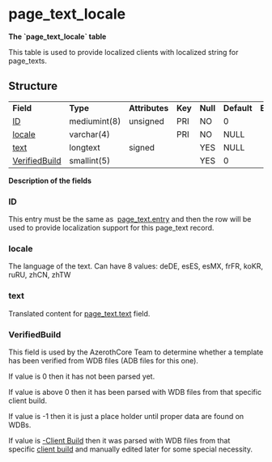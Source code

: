 # page\_text\_locale

**The \`page\_text\_locale\` table**

This table is used to provide localized clients with localized string for page\_texts.

## Structure

|                                      |              |                |         |          |             |           |             |
|--------------------------------------|--------------|----------------|---------|----------|-------------|-----------|-------------|
| **Field**                            | **Type**     | **Attributes** | **Key** | **Null** | **Default** | **Extra** | **Comment** |
| [ID](#id)                            | mediumint(8) | unsigned       | PRI     | NO       | 0           |           |             |
| [locale](#locale)                    | varchar(4)   |                | PRI     | NO       | NULL        |           |             |
| [text](#text)                        | longtext     | signed         |         | YES      | NULL        |           |             |
| [VerifiedBuild](#verifiedbuild)      | smallint(5)  |                |         | YES      | 0           |           |             |

**Description of the fields**

### ID

This entry must be the same as  [page\_text.entry](page_text.md#entry) and then the row will be used to provide localization support for this page\_text record.

### locale

The language of the text.
Can have 8 values: deDE, esES, esMX, frFR, koKR, ruRU, zhCN, zhTW

### text

Translated content for [page\_text.text](page_text.md#text) field.

### VerifiedBuild

This field is used by the AzerothCore Team to determine whether a template has been verified from WDB files (ADB files for this one).

If value is 0 then it has not been parsed yet.

If value is above 0 then it has been parsed with WDB files from that specific client build.

If value is -1 then it is just a place holder until proper data are found on WDBs.

If value is [-Client Build](../auth/realmlist.md "DB:Auth:realmlist") then it was parsed with WDB files from that specific [client build](../auth/realmlist.md#gamebuild "DB:Auth:realmlist") and manually edited later for some special necessity.
